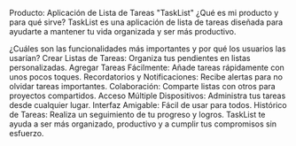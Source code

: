 Producto: Aplicación de Lista de Tareas "TaskList"
¿Qué es mi producto y para qué sirve?
TaskList es una aplicación de lista de tareas diseñada para ayudarte a mantener tu vida organizada y ser más productivo.

¿Cuáles son las funcionalidades más importantes y por qué los usuarios las usarían?
Crear Listas de Tareas: Organiza tus pendientes en listas personalizadas.
Agregar Tareas Fácilmente: Añade tareas rápidamente con unos pocos toques.
Recordatorios y Notificaciones: Recibe alertas para no olvidar tareas importantes.
Colaboración: Comparte listas con otros para proyectos compartidos.
Acceso Múltiple Dispositivos: Administra tus tareas desde cualquier lugar.
Interfaz Amigable: Fácil de usar para todos.
Histórico de Tareas: Realiza un seguimiento de tu progreso y logros.
TaskList te ayuda a ser más organizado, productivo y a cumplir tus compromisos sin esfuerzo.





